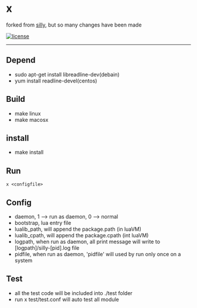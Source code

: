# x
forked from [silly](https://github.com/findstr/silly), but so many changes have been made

[![license](https://img.shields.io/badge/license-MIT-brightgreen.svg?style=flat)](https://github.com/findstr/silly/blob/master/LICENSE)

--------

## Depend

- sudo apt-get install libreadline-dev(debain)
- yum install readline-devel(centos)

## Build

- make linux
- make macosx

## install
- make install

## Run
    x <configfile>

## Config

- daemon, 1 --> run as daemon, 0 --> normal
- bootstrap, lua entry file
- lualib_path, will append the package.path (in luaVM)
- lualib_cpath, will append the package.cpath (int luaVM)
- logpath, when run as daemon, all print message will write to [logpath]/silly-[pid].log file
- pidfile, when run as daemon, 'pidfile' will used by run only once on a system

## Test

- all the test code will be included into ./test folder
- run x test/test.conf will auto test all module


